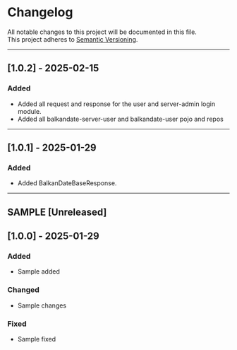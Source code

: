 # Changelog

All notable changes to this project will be documented in this file.  
This project adheres to [Semantic Versioning](https://semver.org/).


---

## [1.0.2] - 2025-02-15
### Added
- Added all request and response for the user and server-admin login module.
- Added all balkandate-server-user and balkandate-user pojo and repos

---

## [1.0.1] - 2025-01-29
### Added
- Added BalkanDateBaseResponse.

---

## SAMPLE [Unreleased]
## [1.0.0] - 2025-01-29
### Added
- Sample added

### Changed
- Sample changes

### Fixed
- Sample fixed